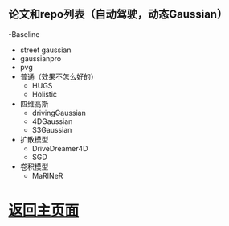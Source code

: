 ## 论文和repo列表（自动驾驶，动态Gaussian）
-Baseline
  - street gaussian
  - gaussianpro
  - pvg
- 普通（效果不怎么好的）
  - HUGS
  - Holistic 
- 四维高斯
  - drivingGaussian
  - 4DGaussian 
  - S3Gaussian
- 扩散模型
  - DriveDreamer4D
  - SGD
- 卷积模型
  -  MaRINeR


# [返回主页面](https://fishsix20236356.github.io/)
